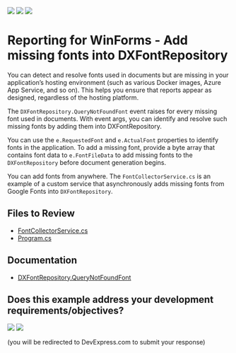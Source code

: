 <!-- default badges list -->
[![](https://img.shields.io/badge/Open_in_DevExpress_Support_Center-FF7200?style=flat-square&logo=DevExpress&logoColor=white)](https://supportcenter.devexpress.com/ticket/details/T1252015)
[![](https://img.shields.io/badge/📖_How_to_use_DevExpress_Examples-e9f6fc?style=flat-square)](https://docs.devexpress.com/GeneralInformation/403183)
[![](https://img.shields.io/badge/💬_Leave_Feedback-feecdd?style=flat-square)](#does-this-example-address-your-development-requirementsobjectives)
<!-- default badges end -->
# Reporting for WinForms - Add missing fonts into DXFontRepository

You can detect and resolve fonts used in documents but are missing in your application’s hosting environment (such as various Docker images, Azure App Service, and so on). This helps you ensure that reports appear as designed, regardless of the hosting platform.

The `DXFontRepository.QueryNotFoundFont` event raises for every missing font used in documents. With event args, you can identify and resolve such missing fonts by adding them into DXFontRepository.

You can use the `e.RequestedFont` and `e.ActualFont` properties to identify fonts in the application. To add a missing font, provide a byte array that contains font data to `e.FontFileData` to add missing fonts to the `DXFontRepository` before document generation begins. 

You can add fonts from anywhere. The `FontCollectorService.cs` is an example of a custom service that asynchronously adds missing fonts from Google Fonts into `DXFontRepository`.

## Files to Review

- [FontCollectorService.cs](./CS/FontCollectorService.cs)
- [Program.cs](./CS/Program.cs)

## Documentation

- [DXFontRepository.QueryNotFoundFont](https://docs.devexpress.com/CoreLibraries/DevExpress.Drawing.DXFontRepository.QueryNotFoundFont?v=24.2)

<!-- feedback -->
## Does this example address your development requirements/objectives?

[<img src="https://www.devexpress.com/support/examples/i/yes-button.svg"/>](https://www.devexpress.com/support/examples/survey.xml?utm_source=github&utm_campaign=reporting-winforms-load-missing-fonts-from-google&~~~was_helpful=yes) [<img src="https://www.devexpress.com/support/examples/i/no-button.svg"/>](https://www.devexpress.com/support/examples/survey.xml?utm_source=github&utm_campaign=reporting-winforms-load-missing-fonts-from-google&~~~was_helpful=no)

(you will be redirected to DevExpress.com to submit your response)
<!-- feedback end -->
